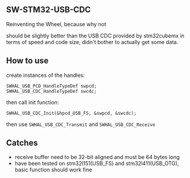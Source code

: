 ﻿## SW-STM32-USB-CDC
Reinventing the Wheel, because why not

should be slightly better than the USB CDC provided by stm32cubemx in terms of speed and code size, didn't bother to actually get some data.

## How to use
create instances of the handles:

    SWHAL_USB_PCD_HandleTypeDef swpcd;
    SWHAL_USB_CDC_HandleTypeDef swcdc;
then call init function:

    SWHAL_USB_CDC_Init(&hpcd_USB_FS, &swpcd, &swcdc);
then use `SWHAL_USB_CDC_Transmit` and `SWHAL_USB_CDC_Receive` 

## Catches

 - receive buffer need to be 32-bit aligned and must be 64 bytes long
 - have been tested on stm32l151(USB_FS) and stm32l411(USB_OTG), basic function should work fine

